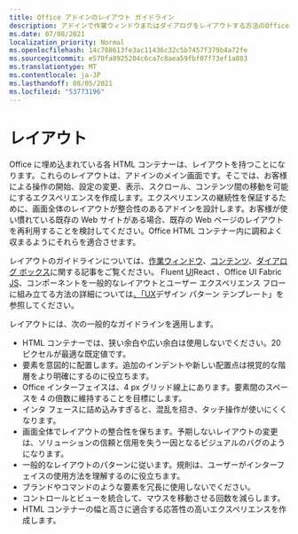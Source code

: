 ```yaml
---
title: Office アドインのレイアウト ガイドライン
description: アドインで作業ウィンドウまたはダイアログをレイアウトする方法のOfficeを取得します。
ms.date: 07/08/2021
localization_priority: Normal
ms.openlocfilehash: 14c788613fe3ac11436c32c5b7457f379b4a72fe
ms.sourcegitcommit: e570fa8925204c6ca7c8aea59fbf07f73ef1a803
ms.translationtype: MT
ms.contentlocale: ja-JP
ms.lasthandoff: 08/05/2021
ms.locfileid: "53773196"
---
```

# <a name="layout"></a>レイアウト

Office に埋め込まれている各 HTML コンテナーは、レイアウトを持つことになります。これらのレイアウトは、アドインのメイン画面です。そこでは、お客様による操作の開始、設定の変更、表示、スクロール、コンテンツ間の移動を可能にするエクスペリエンスを作成します。エクスペリエンスの継続性を保証するために、画面全体のレイアウトが整合性のあるアドインを設計します。お客様が使い慣れている既存の Web サイトがある場合、既存の Web ページのレイアウトを再利用することを検討してください。Office HTML コンテナー内に調和よく収まるようにそれらを適合させます。

レイアウトのガイドラインについては、[作業ウィンドウ](task-pane-add-ins.md)、[コンテンツ](content-add-ins.md)、[ダイアログ ボックス](dialog-boxes.md)に関する記事をご覧ください。 Fluent [UI](using-office-ui-fabric-react.md)React 、Office UI Fabric [JS](fabric-core.md)、コンポーネントを一般的なレイアウトとユーザー エクスペリエンス フローに組み立てる方法の詳細については[、「UX](ux-design-pattern-templates.md)デザイン パターン テンプレート」を参照してください。

レイアウトには、次の一般的なガイドラインを適用します。

- HTML コンテナーでは、狭い余白や広い余白は使用しないでください。20 ピクセルが最適な既定値です。
- 要素を意図的に配置します。追加のインデントや新しい配置点は視覚的な階層をより明確にするのに役立ちます。
- Office インターフェイスは、4 px グリッド線上にあります。要素間のスペースを 4 の倍数に維持することを目標にします。
- インタ フェースに詰め込みすぎると、混乱を招き、タッチ操作が使いにくくなります。
- 画面全体でレイアウトの整合性を保ちます。予期しないレイアウトの変更は、ソリューションの信頼と信用を失う一因となるビジュアルのバグのようになります。
- 一般的なレイアウトのパターンに従います。規則は、ユーザーがインターフェイスの使用方法を理解するのに役立ちます。
- ブランドやコマンドのような要素を冗長に使用しないでください。
- コントロールとビューを統合して、マウスを移動させる回数を減らします。
- HTML コンテナーの幅と高さに適合する応答性の高いエクスペリエンスを作成します。
